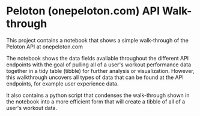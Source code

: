 # Peloton (onepeloton.com) API Walk-through

This project contains a notebook that shows a simple walk-through of the Peloton API at onepeloton.com

The notebook shows the data fields available throughout the different API endpoints with the goal of pulling all of a user's workout performance data together in a tidy table (tibble) for further analysis or visualization. However, this walkthrough uncovers all types of data that can be found at the API endpoints, for example user experience data.

It also contains a python script that condenses the walk-through shown in the notebook into a more efficient form that will create a tibble of all of a user's workout data. 
